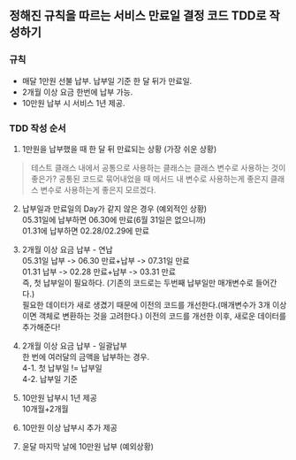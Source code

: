 ## 정해진 규칙을 따르는 서비스 만료일 결정 코드 TDD로 작성하기 ##

### 규칙 ###
- 매달 1만원 선불 납부. 납부일 기준 한 달 뒤가 만료일.
- 2개월 이상 요금 한번에 납부 가능.
- 10만원 납부 시 서비스 1년 제공.

### TDD 작성 순서 ###
1. 1만원을 납부했을 때 한 달 뒤 만료되는 상황 (가장 쉬운 상황)   
> 테스트 클래스 내에서 공통으로 사용하는 클래스는 클래스 변수로 사용하는 것이 좋은가? 
> 공통된 코드로 묶어내었을 때 메서드 내 변수로 사용하는게 좋은지 클래스 변수로 사용하는게 좋은지 모르겠다.

2. 납부일과 만료일의 Day가 같지 않은 경우 (예외적인 상황)  
05.31일에 납부하면 06.30에 만료(6월 31일은 없으니까)   
   01.31에 납부하면 02.28/02.29에 만료 
   
3. 2개월 이상 요금 납부 - 연납   
05.31일 납부 -> 06.30 만료+납부 -> 07.31일 만료   
   01.31 납부 -> 02.28 만료+납부 -> 03.31 만료   
   즉, 첫 납부일이 필요하다. (기존의 코드로는 두번째 납부일만 매개변수로 들어간다.)   
   필요한 데이터가 새로 생겼기 때문에 이전의 코드를 개선한다.(매개변수가 3개 이상이면 객체로 변환하는 것을 고려한다.)
   이전의 코드를 개선한 이후, 새로운 데이터를 추가해준다!
   
4. 2개월 이상 요금 납부 - 일괄납부   
한 번에 여러달의 금액을 납부하는 경우.   
   4-1. 첫 납부일 != 납부일   
   4-2. 납부일 기준
   
5. 10만원 납부시 1년 제공   
   10개월+2개월

6. 10만원 이상 납부시 추가 제공

7. 윤달 마지막 날에 10만원 납부 (예외상황)